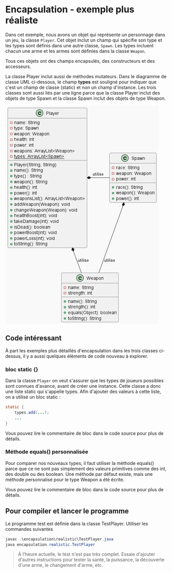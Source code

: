 # Encapsulation - exemple plus réaliste

Dans cet exemple, nous avons un objet qui représente un personnage dans un jeu, la classe `Player`. Cet objet inclut un champ qui spécifie son type et les types sont définis dans une autre classe, `Spawn`. Les types incluent chacun une arme et les armes sont définies dans la classe `Weapon`.

Tous ces objets ont des champs encapsulés, des constructeurs et des accesseurs.

La classe Player inclut aussi de méthodes mutateurs. Dans le diagramme de classe UML ci-dessous, le champ **types** est souligné pour indiquer que c'est un champ de classe (static) et non un champ d'instance. Les trois classes sont aussi liés par une ligne parce que la classe Player inclut des objets de type Spawn et la classe Spawn inclut des objets de type Weapon.

![uml](./player%20copy.png)

## Code intéressant

À part les exemples plus détaillés d'encapsulation dans les trois classes ci-dessus, il y a aussi quelques éléments de code nouveau à explorer.

### bloc static {}

Dans la classe `Player` on veut s'assurer que les types de joueurs possibles sont connues d'avance, avant de créer une instance. Cette classe a donc une liste static qui s'appelle types. Afin d'ajouter des valeurs à cette liste, on a utilisé un bloc static :
```java
static {
    types.add(...);
    ...
}
```
Vous pouvez lire le commentaire de bloc dans le code source pour plus de détails.

### Méthode equals() personnalisée

Pour comparer nos nouveaux types, il faut utiliser la méthode equals() parce que ce ne sont pas simplement des valeurs primitives comme des int, des double ou des boolean. Une méthode par défaut existe, mais une méthode personnalisé pour le type Weapon a été écrite.

Vous pouvez lire le commentaire de bloc dans le code source pour plus de détails.

## Pour compiler et lancer le programme

Le programme test est définie dans la classe TestPlayer. Utiliser les commandes suivantes

```powershell
javac .\encapsulation\realistic\TestPlayer.java
java encapsulation.realistic.TestPlayer
```

>À l'heure actuelle, le test n'est pas très complet. Essaie d'ajouter d'autres instructions pour tester la santé, la puissance, la découverte d'une arme, le changement d'arme, etc.

